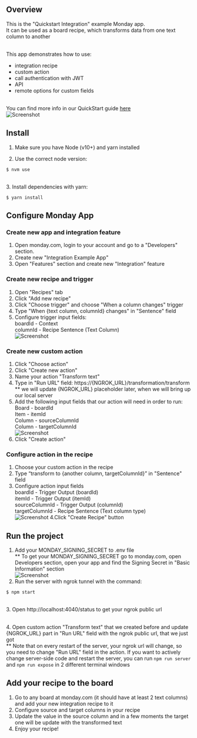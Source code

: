 ## Overview

This is the "Quickstart Integration" example Monday app.
<br>It can be used as a board recipe, which transforms data from one text column to another

<br>This app demonstrates how to use:

- integration recipe
- custom action
- call authentication with JWT
- API
- remote options for custom fields

<br>You can find more info in our QuickStart guide [here](https://monday.com/developers/apps/quickstart-integration/)
<br>![Screenshot](https://dapulse-res.cloudinary.com/image/upload/f_mp4,f_auto/remote_mondaycom_static/uploads/VladMystetskyi/c3be2380-c5a5-4a4f-bbe6-305ba3bea620_screencast2020-05-1910-49-37.gif)

## Install

1. Make sure you have Node (v10+) and yarn installed

2. Use the correct node version:

```
$ nvm use
```

<br>
3. Install dependencies with yarn:

```
$ yarn install
```

## Configure Monday App

### Create new app and integration feature

1. Open monday.com, login to your account and go to a "Developers" section.
2. Create new "Integration Example App"
3. Open "Features" section and create new "Integration" feature

### Create new recipe and trigger

1. Open "Recipes" tab
2. Click "Add new recipe"
3. Click "Choose trigger" and choose "When a column changes" trigger
4. Type "When {text column, columnId} changes" in "Sentence" field
5. Configure trigger input fields:
   <br>boardId - Context
   <br>columnId - Recipe Sentence (Text Column)
   <br> ![Screenshot](https://dapulse-res.cloudinary.com/image/upload/f_auto,q_auto/remote_mondaycom_static/uploads/VladMystetskyi/7ca206bf-d494-43f3-bd62-439061d6ec13_monday-Apps2020-06-0722-35-56.png)

### Create new custom action

1. Click "Choose action"
2. Click "Create new action"
3. Name your action "Transform text"
4. Type in "Run URL" field: https://{NGROK_URL}/transformation/transform
   <br> \*\* we will update {NGROK_URL} placeholder later, when we will bring up our local server
5. Add the following input fields that our action will need in order to run:
   <br>Board - boardId
   <br>Item - itemId
   <br>Column - sourceColumnId
   <br>Column - targetColumnId
   <br> ![Screenshot](https://dapulse-res.cloudinary.com/image/upload/f_auto,q_auto/remote_mondaycom_static/uploads/BenRosenfeld/a459fe3d-0242-4eae-bd26-8a4029a81acb_ScreenShot2020-05-18at21.10.51.png)
6. Click "Create action"

### Configure action in the recipe

1. Choose your custom action in the recipe
2. Type “transform to {another column, targetColumnId}” in "Sentence" field
3. Configure action input fields
   <br>boardId - Trigger Output (boardId)
   <br>itemId - Trigger Output (itemId)
   <br>sourceColumnId - Trigger Output (columnId)
   <br>targetColumnId - Recipe Sentence (Text column type)
   <br> ![Screenshot](https://dapulse-res.cloudinary.com/image/upload/f_auto,q_auto/remote_mondaycom_static/uploads/VladMystetskyi/fdd30a2e-7ce0-4e04-844c-b1b7657fd4b4_screencast2020-05-1901-19-15.gif)
   4.Click "Create Recipe" button

## Run the project

1. Add your MONDAY_SIGNING_SECRET to .env file
   <br> \*\* To get your MONDAY_SIGNING_SECRET go to monday.com, open Developers section, open your app and find the Signing Secret in "Basic Information" section
   <br> ![Screenshot](https://dapulse-res.cloudinary.com/image/upload/f_auto,q_auto/remote_mondaycom_static/uploads/VladMystetskyi/4db4f03e-67a5-482d-893e-033db67ee09b_monday-Apps2020-05-1901-31-26.png)
2. Run the server with ngrok tunnel with the command:

```
$ npm start
```

<br> 
3. Open http://localhost:4040/status
 to get your ngrok public url

<br>4. Open custom action "Transform text" that we created before and update {NGROK_URL} part in "Run URL" field with the ngrok public url, that we just got
<br>\*\* Note that on every restart of the server, your ngrok url will change, so you need to change "Run URL" field in the action.
If you want to actively change server-side code and restart the server, you can run `npm run server` and `npm run expose` in 2 different terminal windows

## Add your recipe to the board

1. Go to any board at monday.com (it should have at least 2 text columns) and add your new integration recipe to it
2. Configure source and target columns in your recipe
3. Update the value in the source column and in a few moments the target one will be update with the transformed text
4. Enjoy your recipe!
